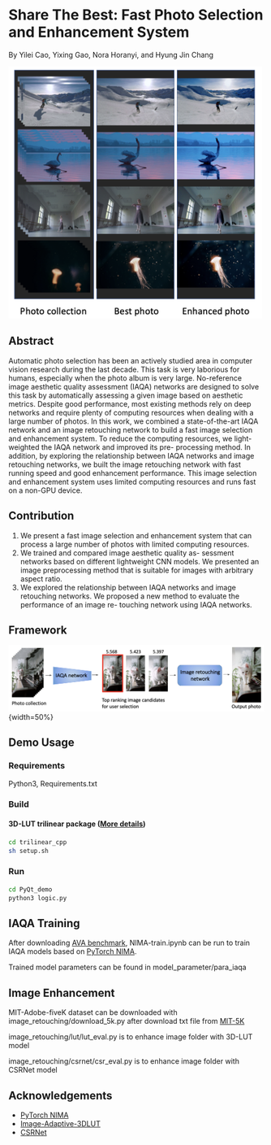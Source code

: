 # Share The Best: Fast Photo Selection and Enhancement System
By Yilei Cao, Yixing Gao, Nora Horanyi, and Hyung Jin Chang

<img src="/img/IMAGE1-1.png" width="500" />


## Abstract
Automatic photo selection has been an actively studied area in computer vision research during the last decade. This task is very laborious for humans, especially when the photo album is very large. No-reference image aesthetic quality assessment (IAQA) networks are designed to solve this task by automatically assessing a given image based on aesthetic metrics. Despite good performance, most existing methods rely on deep networks and require plenty of computing resources when dealing with a large number of photos. In this work, we combined a state-of-the-art IAQA network and an image retouching network to build a fast image selection and enhancement system. To reduce the computing resources, we light-weighted the IAQA network and improved its pre- processing method. In addition, by exploring the relationship between IAQA networks and image retouching networks, we built the image retouching network with fast running speed and good enhancement performance. This image selection and enhancement system uses limited computing resources and runs fast on a non-GPU device.

## Contribution
1. We present a fast image selection and enhancement system that can process a large number of photos with limited computing resources.</li>
2. We trained and compared image aesthetic quality as- sessment networks based on different lightweight CNN models. We presented an image preprocessing method that is suitable for images with arbitrary aspect ratio.</li>
3. We explored the relationship between IAQA networks and image retouching networks. We proposed a new method to evaluate the performance of an image re- touching network using IAQA networks.

## Framework
![System Framework](/img/IMAGE2-1.png){width=50%}


## Demo Usage
### Requirements
Python3, Requirements.txt

### Build
#### 3D-LUT trilinear package ([More details](https://github.com/HuiZeng/Image-Adaptive-3DLUT#image-adaptive-3dlut))
```bash
cd trilinear_cpp
sh setup.sh
```
### Run
```bash
cd PyQt_demo
python3 logic.py
```

## IAQA Training
After downloading [AVA benchmark](https://github.com/mtobeiyf/ava_downloader), NIMA-train.ipynb can be run to train IAQA models based on [PyTorch NIMA](https://github.com/truskovskiyk/nima.pytorch).

Trained model parameters can be found in model_parameter/para_iaqa

## Image Enhancement
MIT-Adobe-fiveK dataset can be downloaded with image_retouching/download_5k.py after download txt file from [MIT-5K](https://data.csail.mit.edu/graphics/fivek/)

image_retouching/lut/lut_eval.py is to enhance image folder with 3D-LUT model

image_retouching/csrnet/csr_eval.py is to enhance image folder with CSRNet model

## Acknowledgements
- [PyTorch NIMA](https://github.com/truskovskiyk/nima.pytorch)
- [Image-Adaptive-3DLUT](https://github.com/HuiZeng/Image-Adaptive-3DLUT#image-adaptive-3dlut)
- [CSRNet](https://github.com/hejingwenhejingwen/CSRNet)
